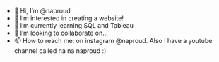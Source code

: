 - 👋 Hi, I’m @naproud
- 👀 I’m interested in creating a website!
- 🌱 I’m currently learning SQL and Tableau
- 💞️ I’m looking to collaborate on...
- 📫 How to reach me: on instagram @naproud. Also I have a youtube channel called na na naproud :)

<!---
naproud/naproud is a ✨ special ✨ repository because its `README.md` (this file) appears on your GitHub profile.
You can click the Preview link to take a look at your changes.
--->
